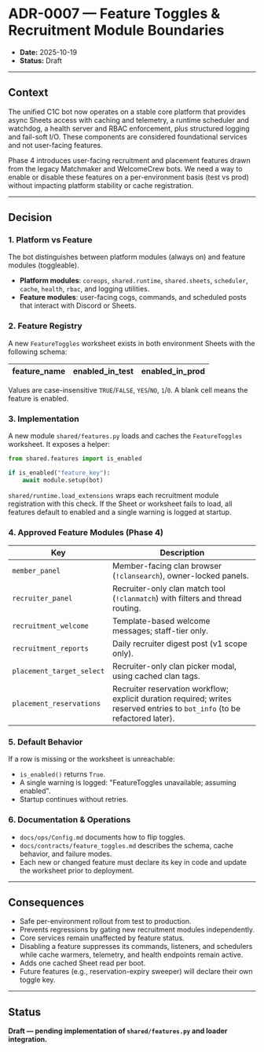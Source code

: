 # ADR-0007 — Feature Toggles & Recruitment Module Boundaries

- **Date:** 2025-10-19
- **Status:** Draft

---

## Context
The unified C1C bot now operates on a stable core platform that provides async Sheets
access with caching and telemetry, a runtime scheduler and watchdog, a health server and
RBAC enforcement, plus structured logging and fail-soft I/O. These components are
considered foundational services and not user-facing features.

Phase 4 introduces user-facing recruitment and placement features drawn from the legacy
Matchmaker and WelcomeCrew bots. We need a way to enable or disable these features on a
per-environment basis (test vs prod) without impacting platform stability or cache
registration.

---

## Decision

### 1. Platform vs Feature
The bot distinguishes between platform modules (always on) and feature modules
(toggleable).

- **Platform modules**: `coreops`, `shared.runtime`, `shared.sheets`, `scheduler`,
  `cache`, `health`, `rbac`, and logging utilities.
- **Feature modules**: user-facing cogs, commands, and scheduled posts that interact with
  Discord or Sheets.

### 2. Feature Registry
A new `FeatureToggles` worksheet exists in both environment Sheets with the following
schema:

| feature_name | enabled_in_test | enabled_in_prod |
|--------------|-----------------|-----------------|

Values are case-insensitive `TRUE`/`FALSE`, `YES`/`NO`, `1`/`0`. A blank cell means the
feature is enabled.

### 3. Implementation
A new module `shared/features.py` loads and caches the `FeatureToggles` worksheet. It
exposes a helper:

```python
from shared.features import is_enabled

if is_enabled("feature_key"):
    await module.setup(bot)
```

`shared/runtime.load_extensions` wraps each recruitment module registration with this
check. If the Sheet or worksheet fails to load, all features default to enabled and a
single warning is logged at startup.

### 4. Approved Feature Modules (Phase 4)

| Key | Description |
|-----|-------------|
| `member_panel` | Member-facing clan browser (`!clansearch`), owner-locked panels. |
| `recruiter_panel` | Recruiter-only clan match tool (`!clanmatch`) with filters and thread routing. |
| `recruitment_welcome` | Template-based welcome messages; staff-tier only. |
| `recruitment_reports` | Daily recruiter digest post (v1 scope only). |
| `placement_target_select` | Recruiter-only clan picker modal, using cached clan tags. |
| `placement_reservations` | Recruiter reservation workflow; explicit duration required; writes reserved entries to `bot_info` (to be refactored later). |

### 5. Default Behavior
If a row is missing or the worksheet is unreachable:

- `is_enabled()` returns `True`.
- A single warning is logged: "FeatureToggles unavailable; assuming enabled".
- Startup continues without retries.

### 6. Documentation & Operations

- `docs/ops/Config.md` documents how to flip toggles.
- `docs/contracts/feature_toggles.md` describes the schema, cache behavior, and failure
  modes.
- Each new or changed feature must declare its key in code and update the worksheet prior
  to deployment.

---

## Consequences

- Safe per-environment rollout from test to production.
- Prevents regressions by gating new recruitment modules independently.
- Core services remain unaffected by feature status.
- Disabling a feature suppresses its commands, listeners, and schedulers while cache
  warmers, telemetry, and health endpoints remain active.
- Adds one cached Sheet read per boot.
- Future features (e.g., reservation-expiry sweeper) will declare their own toggle key.

---

## Status

**Draft — pending implementation of `shared/features.py` and loader integration.**

